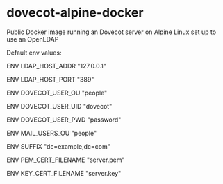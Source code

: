 # dovecot-alpine-docker
Public Docker image running an Dovecot server on Alpine Linux set up to use an OpenLDAP

Default env values:


ENV LDAP_HOST_ADDR "127.0.0.1"

ENV LDAP_HOST_PORT "389"

ENV DOVECOT_USER_OU "people"

ENV DOVECOT_USER_UID "dovecot"

ENV DOVECOT_USER_PWD "password"

ENV MAIL_USERS_OU "people"

ENV SUFFIX "dc=example,dc=com"

ENV PEM_CERT_FILENAME "server.pem"

ENV KEY_CERT_FILENAME "server.key"
